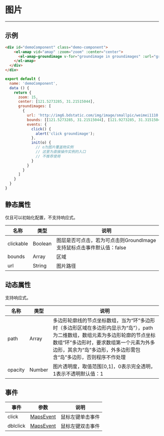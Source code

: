 # 图片

---

## 示例

```html
<div id="demoComponent" class="demo-component">
    <el-amap vid="amap" :zoom="zoom" :center="center">
      <el-amap-groundimage v-for="groundimage in groundimages" :url="groundimage.url" :bounds="groundimage.bounds" :events="groundimage.events"></el-amap-groundimage>
    </el-amap>
  </div>
</div>
```

```javascript
export default {
  name: 'demoComponent',
  data () {
    return {
      zoom: 15,
      center: [121.5273285, 31.21515044],
      groundimages: [
        {
          url: 'http://img6.bdstatic.com/img/image/smallpic/weimei1110.jpg',
          bounds: [[121.5273285, 31.21515044], [121.9273285, 31.31515044]],
          events: {
            click() {
              alert('click groundimage');
            },
            init(o) {
              // o为图片覆盖物实例
              // 这里为直接操作实例的入口
              // 不推荐使用
            }
          }
        }
      ]
    }
  }
}
```

<demo></demo>
<script>
import Demo from 'demos/ground-image.vue';
export default {
  components: {
    Demo
  }
}
</script>

## 静态属性
仅且可以初始化配置，不支持响应式。

名称 | 类型 | 说明
---|---|---|
clickable | Boolean | 图层是否可点击，若为可点击则GroundImage支持鼠标点击事件默认值：false
bounds | Array | 区域
url | String | 图片路径

## 动态属性
支持响应式。

名称 | 类型 | 说明
---|---|---|
path | Array | 多边形轮廓线的节点坐标数组，当为“环”多边形时（多边形区域在多边形内显示为“岛”），path为二维数组，数组元素为多边形轮廓的节点坐标数组“环”多边形时，要求数组第一个元素为外多边形，其余为“岛”多边形，外多边形需包含“岛”多边形，否则程序不作处理
opacity | Number | 图片透明度，取值范围[0,1]，0表示完全透明，1表示不透明默认值：1

## 事件

事件 | 参数 | 说明
---|---|---|
click | [MapsEvent](http://lbs.amap.com/api/javascript-api/reference/event/#MapsEvent) | 鼠标左键单击事件
dblclick | [MapsEvent](http://lbs.amap.com/api/javascript-api/reference/event/#MapsEvent) | 鼠标左键双击事件
